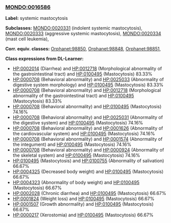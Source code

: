
### [MONDO:0016586](http://purl.obolibrary.org/obo/MONDO_0016586)
**Label:** systemic mastocytosis

**Subclasses:** [MONDO:0020331](http://purl.obolibrary.org/obo/MONDO_0020331) (indolent systemic mastocytosis), [MONDO:0020333](http://purl.obolibrary.org/obo/MONDO_0020333) (aggressive systemic mastocytosis), [MONDO:0020334](http://purl.obolibrary.org/obo/MONDO_0020334) (mast cell leukemia), 

**Corr. equiv. classes:** [Orphanet:98850](http://www.orpha.net/ORDO/Orphanet_98850), [Orphanet:98848](http://www.orpha.net/ORDO/Orphanet_98848), [Orphanet:98851](http://www.orpha.net/ORDO/Orphanet_98851), 

**Class expressions from DL-Learner:**

- [HP:0002014](http://purl.obolibrary.org/obo/HP_0002014) (Diarrhea) and [HP:0012718](http://purl.obolibrary.org/obo/HP_0012718) (Morphological abnormality of the gastrointestinal tract) and [HP:0100495](http://purl.obolibrary.org/obo/HP_0100495) (Mastocytosis) 83.33%
- [HP:0000708](http://purl.obolibrary.org/obo/HP_0000708) (Behavioral abnormality) and [HP:0025033](http://purl.obolibrary.org/obo/HP_0025033) (Abnormality of digestive system morphology) and [HP:0100495](http://purl.obolibrary.org/obo/HP_0100495) (Mastocytosis) 83.33%
- [HP:0000708](http://purl.obolibrary.org/obo/HP_0000708) (Behavioral abnormality) and [HP:0012718](http://purl.obolibrary.org/obo/HP_0012718) (Morphological abnormality of the gastrointestinal tract) and [HP:0100495](http://purl.obolibrary.org/obo/HP_0100495) (Mastocytosis) 83.33%
- [HP:0000708](http://purl.obolibrary.org/obo/HP_0000708) (Behavioral abnormality) and [HP:0100495](http://purl.obolibrary.org/obo/HP_0100495) (Mastocytosis) 74.16%
- [HP:0000708](http://purl.obolibrary.org/obo/HP_0000708) (Behavioral abnormality) and [HP:0025031](http://purl.obolibrary.org/obo/HP_0025031) (Abnormality of the digestive system) and [HP:0100495](http://purl.obolibrary.org/obo/HP_0100495) (Mastocytosis) 74.16%
- [HP:0000708](http://purl.obolibrary.org/obo/HP_0000708) (Behavioral abnormality) and [HP:0001626](http://purl.obolibrary.org/obo/HP_0001626) (Abnormality of the cardiovascular system) and [HP:0100495](http://purl.obolibrary.org/obo/HP_0100495) (Mastocytosis) 74.16%
- [HP:0000708](http://purl.obolibrary.org/obo/HP_0000708) (Behavioral abnormality) and [HP:0001574](http://purl.obolibrary.org/obo/HP_0001574) (Abnormality of the integument) and [HP:0100495](http://purl.obolibrary.org/obo/HP_0100495) (Mastocytosis) 74.16%
- [HP:0000708](http://purl.obolibrary.org/obo/HP_0000708) (Behavioral abnormality) and [HP:0000924](http://purl.obolibrary.org/obo/HP_0000924) (Abnormality of the skeletal system) and [HP:0100495](http://purl.obolibrary.org/obo/HP_0100495) (Mastocytosis) 74.16%
- [HP:0100495](http://purl.obolibrary.org/obo/HP_0100495) (Mastocytosis) and [HP:0100755](http://purl.obolibrary.org/obo/HP_0100755) (Abnormality of salivation) 66.67%
- [HP:0004325](http://purl.obolibrary.org/obo/HP_0004325) (Decreased body weight) and [HP:0100495](http://purl.obolibrary.org/obo/HP_0100495) (Mastocytosis) 66.67%
- [HP:0004323](http://purl.obolibrary.org/obo/HP_0004323) (Abnormality of body weight) and [HP:0100495](http://purl.obolibrary.org/obo/HP_0100495) (Mastocytosis) 66.67%
- [HP:0002028](http://purl.obolibrary.org/obo/HP_0002028) (Chronic diarrhea) and [HP:0100495](http://purl.obolibrary.org/obo/HP_0100495) (Mastocytosis) 66.67%
- [HP:0001824](http://purl.obolibrary.org/obo/HP_0001824) (Weight loss) and [HP:0100495](http://purl.obolibrary.org/obo/HP_0100495) (Mastocytosis) 66.67%
- [HP:0001507](http://purl.obolibrary.org/obo/HP_0001507) (Growth abnormality) and [HP:0100495](http://purl.obolibrary.org/obo/HP_0100495) (Mastocytosis) 66.67%
- [HP:0000217](http://purl.obolibrary.org/obo/HP_0000217) (Xerostomia) and [HP:0100495](http://purl.obolibrary.org/obo/HP_0100495) (Mastocytosis) 66.67%


